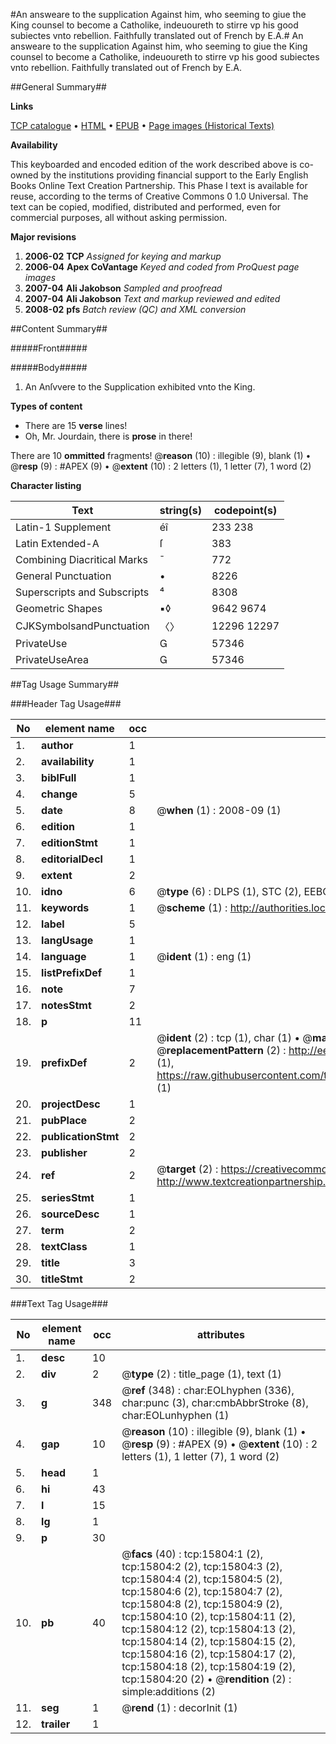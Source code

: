 #An answeare to the supplication Against him, who seeming to giue the King counsel to become a Catholike, indeuoureth to stirre vp his good subiectes vnto rebellion. Faithfully translated out of French by E.A.#
An answeare to the supplication Against him, who seeming to giue the King counsel to become a Catholike, indeuoureth to stirre vp his good subiectes vnto rebellion. Faithfully translated out of French by E.A.

##General Summary##

**Links**

[TCP catalogue](http://www.ota.ox.ac.uk/tcp/)  • 
[HTML](http://tei.it.ox.ac.uk/tcp/Texts-HTML/free/A20/A20216.html)  • 
[EPUB](http://tei.it.ox.ac.uk/tcp/Texts-EPUB/free/A20/A20216.epub) • 
[Page images (Historical Texts)](https://data.historicaltexts.jisc.ac.uk/view?pubId=eebo-99850593e&pageId=eebo-99850593e-15804-1)

**Availability**

This keyboarded and encoded edition of the
	       work described above is co-owned by the institutions
	       providing financial support to the Early English Books
	       Online Text Creation Partnership. This Phase I text is
	       available for reuse, according to the terms of Creative
	       Commons 0 1.0 Universal. The text can be copied,
	       modified, distributed and performed, even for
	       commercial purposes, all without asking permission.

**Major revisions**

1. __2006-02__ __TCP__ *Assigned for keying and markup*
1. __2006-04__ __Apex CoVantage__ *Keyed and coded from ProQuest page images*
1. __2007-04__ __Ali Jakobson__ *Sampled and proofread*
1. __2007-04__ __Ali Jakobson__ *Text and markup reviewed and edited*
1. __2008-02__ __pfs__ *Batch review (QC) and XML conversion*

##Content Summary##

#####Front#####

#####Body#####

1. An Anſvvere to the Supplication exhibited vnto the King.

**Types of content**

  * There are 15 **verse** lines!
  * Oh, Mr. Jourdain, there is **prose** in there!

There are 10 **ommitted** fragments! 
 @__reason__ (10) : illegible (9), blank (1)  •  @__resp__ (9) : #APEX (9)  •  @__extent__ (10) : 2 letters (1), 1 letter (7), 1 word (2)

**Character listing**


|Text|string(s)|codepoint(s)|
|---|---|---|
|Latin-1 Supplement|éî|233 238|
|Latin Extended-A|ſ|383|
|Combining             Diacritical Marks|̄|772|
|General Punctuation|•|8226|
|Superscripts             and Subscripts|⁴|8308|
|Geometric Shapes|▪◊|9642 9674|
|CJKSymbolsandPunctuation|〈〉|12296 12297|
|PrivateUse||57346|
|PrivateUseArea||57346|

##Tag Usage Summary##

###Header Tag Usage###

|No|element name|occ|attributes|
|---|---|---|---|
|1.|__author__|1||
|2.|__availability__|1||
|3.|__biblFull__|1||
|4.|__change__|5||
|5.|__date__|8| @__when__ (1) : 2008-09 (1)|
|6.|__edition__|1||
|7.|__editionStmt__|1||
|8.|__editorialDecl__|1||
|9.|__extent__|2||
|10.|__idno__|6| @__type__ (6) : DLPS (1), STC (2), EEBO-CITATION (1), PROQUEST (1), VID (1)|
|11.|__keywords__|1| @__scheme__ (1) : http://authorities.loc.gov/ (1)|
|12.|__label__|5||
|13.|__langUsage__|1||
|14.|__language__|1| @__ident__ (1) : eng (1)|
|15.|__listPrefixDef__|1||
|16.|__note__|7||
|17.|__notesStmt__|2||
|18.|__p__|11||
|19.|__prefixDef__|2| @__ident__ (2) : tcp (1), char (1)  •  @__matchPattern__ (2) : ([0-9\-]+):([0-9IVX]+) (1), (.+) (1)  •  @__replacementPattern__ (2) : http://eebo.chadwyck.com/downloadtiff?vid=$1&page=$2 (1), https://raw.githubusercontent.com/textcreationpartnership/Texts/master/tcpchars.xml#$1 (1)|
|20.|__projectDesc__|1||
|21.|__pubPlace__|2||
|22.|__publicationStmt__|2||
|23.|__publisher__|2||
|24.|__ref__|2| @__target__ (2) : https://creativecommons.org/publicdomain/zero/1.0/ (1), http://www.textcreationpartnership.org/docs/. (1)|
|25.|__seriesStmt__|1||
|26.|__sourceDesc__|1||
|27.|__term__|2||
|28.|__textClass__|1||
|29.|__title__|3||
|30.|__titleStmt__|2||


###Text Tag Usage###

|No|element name|occ|attributes|
|---|---|---|---|
|1.|__desc__|10||
|2.|__div__|2| @__type__ (2) : title_page (1), text (1)|
|3.|__g__|348| @__ref__ (348) : char:EOLhyphen (336), char:punc (3), char:cmbAbbrStroke (8), char:EOLunhyphen (1)|
|4.|__gap__|10| @__reason__ (10) : illegible (9), blank (1)  •  @__resp__ (9) : #APEX (9)  •  @__extent__ (10) : 2 letters (1), 1 letter (7), 1 word (2)|
|5.|__head__|1||
|6.|__hi__|43||
|7.|__l__|15||
|8.|__lg__|1||
|9.|__p__|30||
|10.|__pb__|40| @__facs__ (40) : tcp:15804:1 (2), tcp:15804:2 (2), tcp:15804:3 (2), tcp:15804:4 (2), tcp:15804:5 (2), tcp:15804:6 (2), tcp:15804:7 (2), tcp:15804:8 (2), tcp:15804:9 (2), tcp:15804:10 (2), tcp:15804:11 (2), tcp:15804:12 (2), tcp:15804:13 (2), tcp:15804:14 (2), tcp:15804:15 (2), tcp:15804:16 (2), tcp:15804:17 (2), tcp:15804:18 (2), tcp:15804:19 (2), tcp:15804:20 (2)  •  @__rendition__ (2) : simple:additions (2)|
|11.|__seg__|1| @__rend__ (1) : decorInit (1)|
|12.|__trailer__|1||

